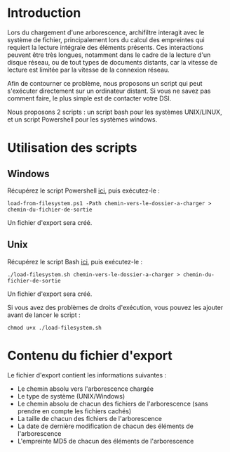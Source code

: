 # Introduction

Lors du chargement d'une arborescence, archifiltre interagit avec le système de fichier, principalement lors du calcul des empreintes qui requiert la lecture intégrale des éléments présents. Ces interactions peuvent être très longues, notamment dans le cadre de la lecture d'un disque réseau, ou de tout types de documents distants, car la vitesse de lecture est limitée par la vitesse de la connexion réseau.

Afin de contourner ce problème, nous proposons un script qui peut s'exécuter directement sur un ordinateur distant. Si vous ne savez pas comment faire, le plus simple est de contacter votre DSI.

Nous proposons 2 scripts : un script bash pour les systèmes UNIX/LINUX, et un script Powershell pour les systèmes windows.

# Utilisation des scripts

## Windows

Récupérez le script Powershell [ici](https://raw.githubusercontent.com/SocialGouv/archifiltre/master/scripts/load-from-filesystem.ps1), puis exécutez-le :

```
load-from-filesystem.ps1 -Path chemin-vers-le-dossier-a-charger > chemin-du-fichier-de-sortie
```

Un fichier d'export sera créé.

## Unix

Récupérez le script Bash [ici](https://raw.githubusercontent.com/SocialGouv/archifiltre/master/scripts/load-filesystem.sh), puis exécutez-le :

```
./load-filesystem.sh chemin-vers-le-dossier-a-charger > chemin-du-fichier-de-sortie
```

Un fichier d'export sera créé.

Si vous avez des problèmes de droits d'exécution, vous pouvez les ajouter avant de lancer le script :

```
chmod u+x ./load-filesystem.sh
```

# Contenu du fichier d'export

Le fichier d'export contient les informations suivantes :
- Le chemin absolu vers l'arborescence chargée
- Le type de système (UNIX/Windows)
- Le chemin absolu de chacun des fichiers de l'arborescence (sans prendre en compte les fichiers cachés)
- La taille de chacun des fichiers de l'arborescence
- La date de dernière modification de chacun des éléments de l'arborescence
- L'empreinte MD5 de chacun des éléments de l'arborescence